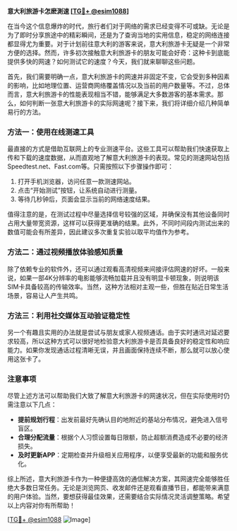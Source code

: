 **意大利旅游卡怎麽測速 [[TG💪+ @esim1088](https://t.me/s/esim1088)]**

在当今这个信息爆炸的时代，旅行者们对于网络的需求已经变得不可或缺。无论是为了即时分享旅途中的精彩瞬间，还是为了查询当地的实用信息，稳定的网络连接都显得尤为重要。对于计划前往意大利的游客来说，意大利旅游卡无疑是一个非常方便的选择。然而，许多初次接触意大利旅游卡的朋友可能会好奇：这种卡到底能提供多快的网速？如何测试它的速度？今天，我们就来聊聊这些问题。

首先，我们需要明确一点，意大利旅游卡的网速并非固定不变，它会受到多种因素的影响，比如地理位置、运营商网络覆盖情况以及当前的用户数量等。不过，总体而言，意大利旅游卡的性能表现相当不错，能够满足大多数游客的基本需求。那么，如何判断一张意大利旅游卡的实际网速呢？接下来，我们将详细介绍几种简单易行的方法。

### 方法一：使用在线测速工具

最直接的方式是借助互联网上的专业测速平台。这些工具可以帮助我们快速获取上传和下载的速度数据，从而直观地了解意大利旅游卡的表现。常见的测速网站包括Speedtest.net、Fast.com等。只需按照以下步骤操作即可：

1. 打开手机浏览器，访问任意一款测速网站。
2. 点击“开始测试”按钮，让系统自动进行测量。
3. 等待几秒钟后，页面会显示当前的网络速度结果。

值得注意的是，在测试过程中尽量选择信号较强的区域，并确保没有其他设备同时占用大量带宽资源，这样可以获得更准确的结果。此外，不同时间段内测试出来的数值可能会有所差异，因此建议多次重复实验以取平均值作为参考。

### 方法二：通过视频播放体验感知质量

除了依赖专业的软件外，还可以通过观看高清视频来间接评估网速的好坏。一般来说，如果一部4K分辨率的电影能够流畅加载并且没有明显卡顿现象，则说明该SIM卡具备较高的传输效率。当然，这种方法相对主观一些，但胜在贴近日常生活场景，容易让人产生共鸣。

### 方法三：利用社交媒体互动验证稳定性

另一个有趣且实用的办法就是尝试与朋友或家人视频通话。由于实时通讯对延迟要求较高，所以这种方式可以很好地检验意大利旅游卡是否具备良好的稳定性和响应能力。如果你发现通话过程清晰无误，并且画面保持连续不断，那么就可以放心使用这张卡了。

### 注意事项

尽管上述方法可以帮助我们大致了解意大利旅游卡的网速状况，但在实际使用时仍需注意以下几点：

- **提前规划行程**：出发前最好先确认目的地附近的基站分布情况，避免进入信号盲区。
- **合理分配流量**：根据个人习惯设置每日限额，防止超额消费造成不必要的经济损失。
- **及时更新APP**：定期检查并升级相关应用程序，以便享受最新的功能和服务优化。

综上所述，意大利旅游卡作为一种便捷高效的通信解决方案，其网速完全能够胜任绝大多数日常任务。无论是浏览网页、收发邮件还是观看直播节目，都能带来满意的用户体验。当然，要想获得最佳效果，还需要结合实际情况灵活调整策略。希望以上内容对你有所帮助！

[[TG💪+ @esim1088](https://t.me/s/esim1088) ![Image](https://i.postimg.cc/4NQfJmqS/Snipaste-2025-05-13-00-14-12.png)]